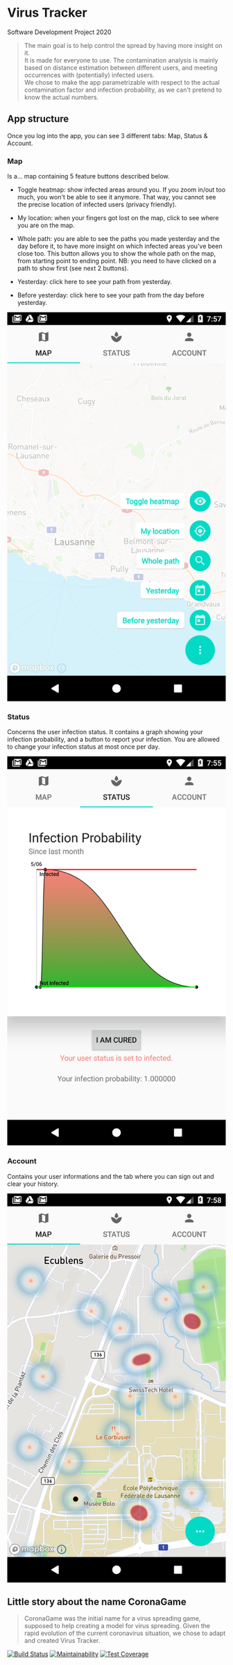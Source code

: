 # Virus Tracker
Software Development Project 2020

> The main goal is to help control the spread by having more insight on it.  
> It is made for everyone to use. 
> The contamination analysis is mainly based on distance estimation between different users, and meeting occurrences with (potentially) infected users.  
> We chose to make the app parametrizable with respect to the actual contamination factor and infection probability, as we can't pretend to know the actual numbers. 

 

## App structure
Once you log into  the app, you can see 3 different tabs: Map, Status & Account.

### Map
Is a... map containing 5 feature buttons described below.

* Toggle heatmap: show infected areas around you. If you zoom in/out too much, you won't be able to see it anymore. That way, you cannot see the precise location of infected users (privacy friendly). 

* My location: when your fingers got lost on the map, click to see where you are on the map. 

* Whole path: you are able to see the paths you made yesterday and the day before it, to have more insight on which infected areas you've been close too. This button allows you to show the whole path on the map, from starting point to ending point. NB: you need to have clicked on a path to show first (see next 2 buttons). 

* Yesterday: click here to see your path from yesterday. 

* Before yesterday: click here to see your path from the day before yesterday. 

![Example screenshot](Screenshot_1591385996.png)

### Status
Concerns the user infection status.
It contains a graph showing your infection probability, and a button to report your infection. You are allowed to change your infection status at most once per day. 

![Example screenshot](Screenshot_1591385876.png)

### Account
Contains your user informations and the tab where you can sign out and clear your history. 

![Example screenshot](Screenshot_1591386066.png)

## Little story about the name CoronaGame
> CoronaGame was the initial name for a virus spreading game, supposed to help creating a model for virus spreading. Given the rapid evolution of the current coronavirus situation, we chose to adapt and created Virus Tracker. 

<!--Badges-->
[![Build Status](https://api.cirrus-ci.com/github/CoronaTeam/CoronaGame.svg)](https://cirrus-ci.com/github/CoronaTeam/CoronaGame)
[![Maintainability](https://api.codeclimate.com/v1/badges/2f13f697c44a03275527/maintainability)](https://codeclimate.com/github/CoronaTeam/CoronaGame/maintainability)
[![Test Coverage](https://api.codeclimate.com/v1/badges/2f13f697c44a03275527/test_coverage)](https://codeclimate.com/github/CoronaTeam/CoronaGame/test_coverage)
